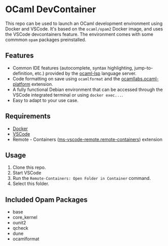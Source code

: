 # OCaml DevContainer
This repo can be used to launch an OCaml development environment using Docker and VSCode. It's based on the `ocaml/opam2` Docker image, and uses the VSCode devcontainers feature. The environment comes with some commmon `opam` packages preinstalled.

## Features
- Common IDE features (autocomplete, syntax highlighting, jump-to-definition, etc.) provided by the [ocaml-lsp](https://github.com/ocaml/ocaml-lsp) language server.
- Code formatting on save using `ocamlformat` and the [ocamllabs.ocaml-platform](https://github.com/ocamllabs/vscode-ocaml-platform) extension.
- A fully functional Debian environment that can be accessed through the VSCode integrated terminal or using `docker exec...`.
- Easy to adapt to your use case.

## Requirements
- [Docker](https://docs.docker.com/get-docker/)
- [VSCode](https://github.com/Microsoft/vscode)
- Remote - Containers ([ms-vscode-remote.remote-containers](https://github.com/Microsoft/vscode-remote-release)) extension

## Usage
1. Clone this repo.
2. Start VSCode
3. Run the `Remote-Containers: Open Folder in Container` command.
4. Select this folder.

## Included Opam Packages
- base
- core_kernel
- ounit2
- qcheck
- dune
- ocamlformat
